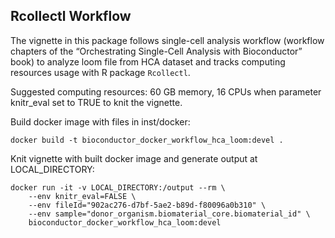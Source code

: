 Rcollectl Workflow
------------------

The vignette in this package follows single-cell analysis workflow
(workflow chapters of the “Orchestrating Single-Cell Analysis with
Bioconductor” book) to analyze loom file from HCA dataset and tracks
computing resources usage with R package `Rcollectl`.

Suggested computing resources: 60 GB memory, 16 CPUs when parameter
knitr\_eval set to TRUE to knit the vignette.

Build docker image with files in inst/docker:

    docker build -t bioconductor_docker_workflow_hca_loom:devel .

Knit vignette with built docker image and generate output at
LOCAL\_DIRECTORY:

    docker run -it -v LOCAL_DIRECTORY:/output --rm \
        --env knitr_eval=FALSE \
        --env fileId="902ac276-d7bf-5ae2-b89d-f80096a0b310" \
        --env sample="donor_organism.biomaterial_core.biomaterial_id" \
        bioconductor_docker_workflow_hca_loom:devel
